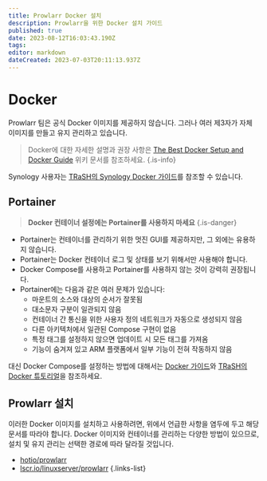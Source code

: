```yaml
---
title: Prowlarr Docker 설치
description: Prowlarr을 위한 Docker 설치 가이드
published: true
date: 2023-08-12T16:03:43.190Z
tags: 
editor: markdown
dateCreated: 2023-07-03T20:11:13.937Z
---
```


# Docker

Prowlarr 팀은 공식 Docker 이미지를 제공하지 않습니다. 그러나 여러 제3자가 자체 이미지를 만들고 유지 관리하고 있습니다.

> Docker에 대한 자세한 설명과 권장 사항은 [The Best Docker Setup and Docker Guide](/docker-guide) 위키 문서를 참조하세요.
{.is-info}

Synology 사용자는 [TRaSH의 Synology Docker 가이드](https://trash-guides.info/Hardlinks/How-to-setup-for/Synology/)를 참조할 수 있습니다.

## Portainer

> **Docker 컨테이너 설정에는 Portainer를 사용하지 마세요** {.is-danger}

- Portainer는 컨테이너를 관리하기 위한 멋진 GUI를 제공하지만, 그 외에는 유용하지 않습니다.
- Portainer는 Docker 컨테이너 로그 및 상태를 보기 위해서만 사용해야 합니다.
- Docker Compose를 사용하고 Portainer를 사용하지 않는 것이 강력히 권장됩니다.
- Portainer에는 다음과 같은 여러 문제가 있습니다:
  - 마운트의 소스와 대상의 순서가 잘못됨
  - 대소문자 구분이 일관되지 않음
  - 컨테이너 간 통신을 위한 사용자 정의 네트워크가 자동으로 생성되지 않음
  - 다른 아키텍처에서 일관된 Compose 구현이 없음
  - 특정 태그를 설정하지 않으면 업데이트 시 모든 태그를 가져옴
  - 기능이 숨겨져 있고 ARM 플랫폼에서 일부 기능이 전혀 작동하지 않음

대신 Docker Compose를 설정하는 방법에 대해서는 [Docker 가이드](/docker-guide)와 [TRaSH의 Docker 튜토리얼](https://trash-guides.info/hardlinks/)을 참조하세요.

## Prowlarr 설치

이러한 Docker 이미지를 설치하고 사용하려면, 위에서 언급한 사항을 염두에 두고 해당 문서를 따라야 합니다. Docker 이미지와 컨테이너를 관리하는 다양한 방법이 있으므로, 설치 및 유지 관리는 선택한 경로에 따라 달라질 것입니다.

- [hotio/prowlarr](https://hotio.dev/containers/prowlarr/)
- [lscr.io/linuxserver/prowlarr](https://docs.linuxserver.io/images/docker-prowlarr)
{.links-list}